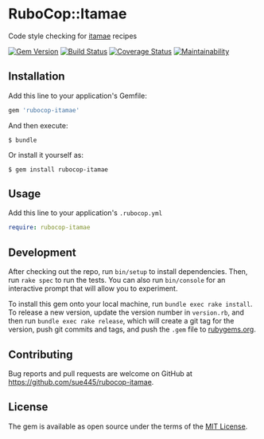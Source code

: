 # RuboCop::Itamae

Code style checking for [itamae](https://github.com/itamae-kitchen/itamae) recipes

[![Gem Version](https://badge.fury.io/rb/rubocop-itamae.svg)](https://badge.fury.io/rb/rubocop-itamae)
[![Build Status](https://travis-ci.org/sue445/rubocop-itamae.svg?branch=master)](https://travis-ci.org/sue445/rubocop-itamae)
[![Coverage Status](https://coveralls.io/repos/github/sue445/rubocop-itamae/badge.svg?branch=master)](https://coveralls.io/github/sue445/rubocop-itamae?branch=master)
[![Maintainability](https://api.codeclimate.com/v1/badges/bf2f4b2cbf9c2cfc0e92/maintainability)](https://codeclimate.com/github/sue445/rubocop-itamae/maintainability)

## Installation

Add this line to your application's Gemfile:

```ruby
gem 'rubocop-itamae'
```

And then execute:

    $ bundle

Or install it yourself as:

    $ gem install rubocop-itamae

## Usage
Add this line to your application's `.rubocop.yml`

```yml
require: rubocop-itamae
```

## Development

After checking out the repo, run `bin/setup` to install dependencies. Then, run `rake spec` to run the tests. You can also run `bin/console` for an interactive prompt that will allow you to experiment.

To install this gem onto your local machine, run `bundle exec rake install`. To release a new version, update the version number in `version.rb`, and then run `bundle exec rake release`, which will create a git tag for the version, push git commits and tags, and push the `.gem` file to [rubygems.org](https://rubygems.org).

## Contributing

Bug reports and pull requests are welcome on GitHub at https://github.com/sue445/rubocop-itamae.

## License

The gem is available as open source under the terms of the [MIT License](https://opensource.org/licenses/MIT).
